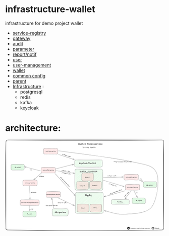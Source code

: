 # infrastructure-wallet
infrastructure for demo project wallet

- <a href="https://github.com/MRdyRy/core-service-registry">service-registry</a> 
- <a href="https://github.com/MRdyRy/core-gateway">gateway</a>
- <a href="https://github.com/MRdyRy/core-audit-service">audit</a>
- <a href="https://github.com/MRdyRy/core-parameter-service">parameter</a>
- <a href="https://github.com/MRdyRy/core-report-service">report/notif</a>
- <a href="https://github.com/MRdyRy/core-user-service">user</a>
- <a href="https://github.com/MRdyRy/core-user-management-service">user-management</a>
- <a href="https://github.com/MRdyRy/core-wallet-service">wallet</a>
- <a href="https://github.com/MRdyRy/common-config">common config</a>
- <a href="https://github.com/MRdyRy/core-parent">parent</a>
- <a href="#">Infrastructure</a> : 
    - postgresql
    - redis
    - kafka
    - keycloak

# architecture:
<img src ="architecture/wallet-microservice-by-rudyryanto.png" alt="architecture-info.png" width="auto" height="auto" title="architecture"/>
